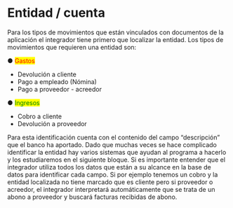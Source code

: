 # Entidad / cuenta

Para los tipos de movimientos que están vinculados con documentos de la aplicación el integrador tiene primero que localizar la entidad. Los tipos de movimientos que requieren una entidad son:

● <mark style="color:red;">Gastos</mark>

* Devolución a cliente
* Pago a empleado (Nómina)
* Pago a proveedor - acreedor

● <mark style="color:green;">Ingresos</mark>

* Cobro a cliente
* Devolución a proveedor

Para esta identificación cuenta con el contenido del campo “descripción” que el banco ha aportado. Dado que muchas veces se hace complicado identificar la entidad hay varios sistemas que ayudan al programa a hacerlo y los estudiaremos en el siguiente bloque. Si es importante entender que el integrador utiliza todos los datos que están a su alcance en la base de datos para identificar cada campo. Si por ejemplo tenemos un cobro y la entidad localizada no tiene marcado que es cliente pero si proveedor o acreedor, el integrador interpretará automáticamente que se trata de un abono a proveedor y buscará facturas recibidas de abono.

